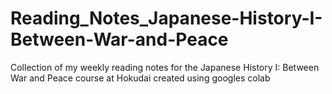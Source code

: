 # Reading_Notes_Japanese-History-I-Between-War-and-Peace
Collection of my weekly reading notes for the Japanese History I: Between War and Peace course at Hokudai created using googles colab




